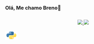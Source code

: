 ### Olá, Me chamo Breno👋
##

<div align="center">
  <a href="https://github.com/breno-rossi">
  <img height="180em" src="https://github-readme-stats.vercel.app/api?username=breno-rossi&show_icons=true&include_all_commits=true&count_private=true&locale=pt-br&env=PAT_1"/>
  <img height="180em" src="https://github-readme-stats.vercel.app/api/top-langs/?username=breno-rossi&langs_count=7&locale=pt-br"/>
</div>
 
<div style="display: inline_block"><br>
  <img align="center" alt="Rafa-Python" height="30" width="40" src="https://raw.githubusercontent.com/devicons/devicon/master/icons/python/python-original.svg">
</div>



<!--
**breno-rossi/breno-rossi** is a ✨ _special_ ✨ repository because its `README.md` (this file) appears on your GitHub profile.

Here are some ideas to get you started:

- 🔭 I’m currently working on ...
- 🌱 I’m currently learning ...
- 👯 I’m looking to collaborate on ...
- 🤔 I’m looking for help with ...
- 💬 Ask me about ...
- 📫 How to reach me: ...
- 😄 Pronouns: ...
- ⚡ Fun fact: ...
-->

